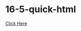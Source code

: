 # 16-5-quick-html
<a href=" https:jahidulraju.github.io/16-5-quick-html/">Click Here</a>











